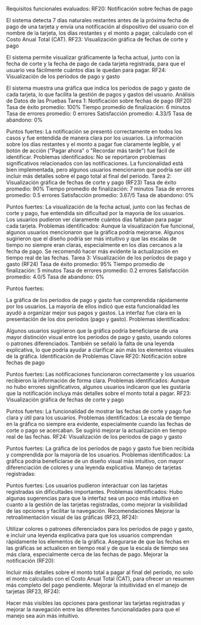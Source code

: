 Requisitos funcionales evaluados:
RF20: Notificación sobre fechas de pago

El sistema detecta 7 días naturales restantes antes de la próxima fecha de pago de una tarjeta y envía una notificación al dispositivo del usuario con el nombre de la tarjeta, los días restantes y el monto a pagar, calculado con el Costo Anual Total (CAT).
RF23: Visualización gráfica de fechas de corte y pago

El sistema permite visualizar gráficamente la fecha actual, junto con la fecha de corte y la fecha de pago de cada tarjeta registrada, para que el usuario vea fácilmente cuántos días le quedan para pagar.
RF24: Visualización de los períodos de pago y gasto

El sistema muestra una gráfica que indica los períodos de pago y gasto de cada tarjeta, lo que facilita la gestión de pagos y gastos del usuario.
Análisis de Datos de las Pruebas
Tarea 1: Notificación sobre fechas de pago (RF20)
Tasa de éxito promedio: 100%
Tiempo promedio de finalización: 6 minutos
Tasa de errores promedio: 0 errores
Satisfacción promedio: 4.33/5
Tasa de abandono: 0%

Puntos fuertes:
La notificación se presentó correctamente en todos los casos y fue entendida de manera clara por los usuarios.
La información sobre los días restantes y el monto a pagar fue claramente legible, y el botón de acción ("Pagar ahora" o "Recordar más tarde") fue fácil de identificar.
Problemas identificados:
No se reportaron problemas significativos relacionados con las notificaciones. La funcionalidad está bien implementada, pero algunos usuarios mencionaron que podría ser útil incluir más detalles sobre el pago total al final del período.
Tarea 2: Visualización gráfica de fechas de corte y pago (RF23)
Tasa de éxito promedio: 90%
Tiempo promedio de finalización: 7 minutos
Tasa de errores promedio: 0.5 errores
Satisfacción promedio: 3.67/5
Tasa de abandono: 0%

Puntos fuertes:
La visualización de la fecha actual, junto con las fechas de corte y pago, fue entendida sin dificultad por la mayoría de los usuarios.
Los usuarios pudieron ver claramente cuántos días faltaban para pagar cada tarjeta.
Problemas identificados:
Aunque la visualización fue funcional, algunos usuarios mencionaron que la gráfica podría mejorarse. Algunos sugirieron que el diseño podría ser más intuitivo y que las escalas de tiempo no siempre eran claras, especialmente en los días cercanos a la fecha de pago.
Se recomendó hacer más evidente la actualización en tiempo real de las fechas.
Tarea 3: Visualización de los períodos de pago y gasto (RF24)
Tasa de éxito promedio: 95%
Tiempo promedio de finalización: 5 minutos
Tasa de errores promedio: 0.2 errores
Satisfacción promedio: 4.0/5
Tasa de abandono: 0%

Puntos fuertes:

La gráfica de los períodos de pago y gasto fue comprendida rápidamente por los usuarios. La mayoría de ellos indicó que esta funcionalidad les ayudó a organizar mejor sus pagos y gastos.
La interfaz fue clara en la presentación de los dos períodos (pago y gasto).
Problemas identificados:

Algunos usuarios sugirieron que la gráfica podría beneficiarse de una mayor distinción visual entre los períodos de pago y gasto, usando colores o patrones diferenciados.
También se señaló la falta de una leyenda explicativa, lo que podría ayudar a clarificar aún más los elementos visuales de la gráfica.
Identificación de Problemas Clave
RF20: Notificación sobre fechas de pago

Puntos fuertes:
Las notificaciones funcionaron correctamente y los usuarios recibieron la información de forma clara.
Problemas identificados:
Aunque no hubo errores significativos, algunos usuarios indicaron que les gustaría que la notificación incluya más detalles sobre el monto total a pagar.
RF23: Visualización gráfica de fechas de corte y pago

Puntos fuertes:
La funcionalidad de mostrar las fechas de corte y pago fue clara y útil para los usuarios.
Problemas identificados:
La escala de tiempo en la gráfica no siempre era evidente, especialmente cuando las fechas de corte o pago se acercaban.
Se sugirió mejorar la actualización en tiempo real de las fechas.
RF24: Visualización de los períodos de pago y gasto

Puntos fuertes:
La gráfica de los períodos de pago y gasto fue bien recibida y comprendida por la mayoría de los usuarios.
Problemas identificados:
La gráfica podría beneficiarse de un diseño visual más intuitivo, con mayor diferenciación de colores y una leyenda explicativa.
Manejo de tarjetas registradas:

Puntos fuertes:
Los usuarios pudieron interactuar con las tarjetas registradas sin dificultades importantes.
Problemas identificados:
Hubo algunas sugerencias para que la interfaz sea un poco más intuitiva en cuanto a la gestión de las tarjetas registradas, como mejorar la visibilidad de las opciones y facilitar la navegación.
Recomendaciones
Mejorar la retroalimentación visual de las gráficas (RF23, RF24):

Utilizar colores o patrones diferenciados para los períodos de pago y gasto, e incluir una leyenda explicativa para que los usuarios comprendan rápidamente los elementos de la gráfica.
Asegurarse de que las fechas en las gráficas se actualicen en tiempo real y de que la escala de tiempo sea más clara, especialmente cerca de las fechas de pago.
Mejorar la notificación (RF20):

Incluir más detalles sobre el monto total a pagar al final del período, no solo el monto calculado con el Costo Anual Total (CAT), para ofrecer un resumen más completo del pago pendiente.
Mejorar la intuitividad en el manejo de tarjetas (RF23, RF24):

Hacer más visibles las opciones para gestionar las tarjetas registradas y mejorar la navegación entre las diferentes funcionalidades para que el manejo sea aún más intuitivo.